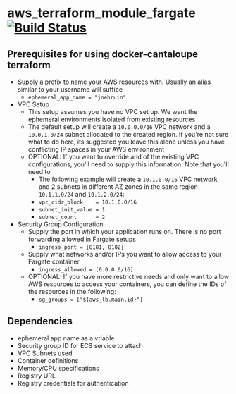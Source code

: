 # aws_terraform_module_fargate [![Build Status](https://travis-ci.com/UCLALibrary/aws_terraform_module_fargate.svg?branch=master)](https://travis-ci.com/UCLALibrary/aws_terraform_module_fargate)

## Prerequisites for using docker-cantaloupe terraform
* Supply a prefix to name your AWS resources with. Usually an alias similar to your username will suffice
  * `ephemeral_app_name = "joebruin"`
* VPC Setup
  * This setup assumes you have no VPC set up. We want the ephemeral environments isolated from existing resources
  * The default setup will create a `10.0.0.0/16` VPC network and a `10.0.1.0/24` subnet allocated to the created region. If you're not sure what to do here, its suggested you leave this alone unless you have conflicting IP spaces in your AWS environment
  * OPTIONAL: If you want to override and of the existing VPC configurations, you'll need to supply this information. Note that you'll need to 
    * The following example will create a `10.1.0.0/16` VPC network and 2 subnets in different AZ zones in the same region `10.1.1.0/24` and `10.1.2.0/24`:
    * `vpc_cidr_block    = 10.1.0.0/16`
    * `subnet_init_value = 1`
    * `subnet_count      = 2`
* Security Group Configuration
  * Supply the port in which your application runs on. There is no port forwarding allowed in Fargate setups
    * `ingress_port = [8181, 8182]`
  * Supply what networks and/or IPs you want to allow access to your Fargate container
    * `ingress_allowed = [0.0.0.0/16]`
  * OPTIONAL: If you have more restrictive needs and only want to allow AWS resources to access your containers, you can define the IDs of the resources in the following:
    * `sg_groups = ["${aws_lb.main.id}"]`


## Dependencies
* ephemeral app name as a vriable
* Security group ID for ECS service to attach
* VPC Subnets used
* Container definitions
* Memory/CPU specifications
* Registry URL
* Registry credentials for authentication
